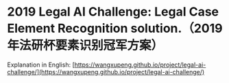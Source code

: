 # 2019 Legal AI Challenge: Legal Case Element Recognition solution.（2019年法研杯要素识别冠军方案）


Explanation in English: [https://wangxupeng.github.io/project/legal-ai-challenge/](https://wangxupeng.github.io/project/legal-ai-challenge/)
